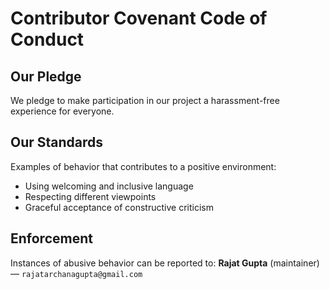 # Contributor Covenant Code of Conduct

## Our Pledge

We pledge to make participation in our project a harassment-free experience for everyone.

## Our Standards

Examples of behavior that contributes to a positive environment:
- Using welcoming and inclusive language
- Respecting different viewpoints
- Graceful acceptance of constructive criticism

## Enforcement

Instances of abusive behavior can be reported to:
**Rajat Gupta** (maintainer) — `rajatarchanagupta@gmail.com`
